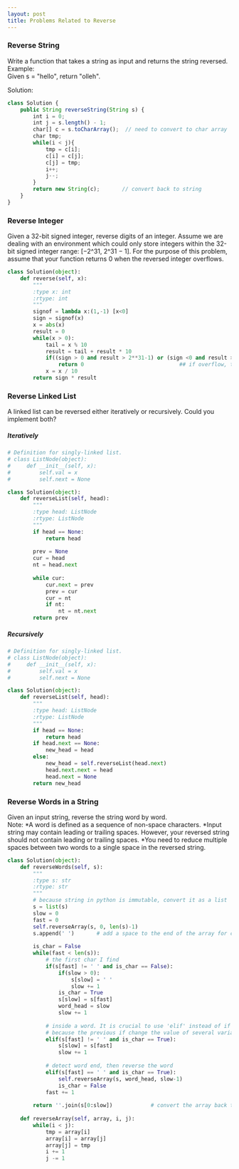 ```yaml
---
layout: post
title: Problems Related to Reverse
---
```


### Reverse String
Write a function that takes a string as input and returns the string reversed.    
Example:   
Given s = "hello", return "olleh".

Solution:
```Javascript
class Solution {
    public String reverseString(String s) {
        int i = 0; 
        int j = s.length() - 1;
        char[] c = s.toCharArray();  // need to convert to char array
        char tmp;
        while(i < j){
            tmp = c[i];
            c[i] = c[j];
            c[j] = tmp;
            i++;
            j--;
        }
        return new String(c);       // convert back to string 
    }
}
```

### Reverse Integer

Given a 32-bit signed integer, reverse digits of an integer. Assume we are dealing with an environment which could only store integers within the 32-bit signed integer range: [−2^31,  2^31 − 1]. For the purpose of this problem, assume that your function returns 0 when the reversed integer overflows.

```python
class Solution(object):
    def reverse(self, x):
        """
        :type x: int
        :rtype: int
        """
        signof = lambda x:(1,-1) [x<0]
        sign = signof(x)
        x = abs(x)
        result = 0
        while(x > 0):    
            tail = x % 10
            result = tail + result * 10
            if((sign > 0 and result > 2**31-1) or (sign <0 and result > 2**31)):
                return 0                              ## if overflow, the value will change 
            x = x / 10
        return sign * result
```

### Reverse Linked List
A linked list can be reversed either iteratively or recursively. Could you implement both?

##### Iteratively
```python
# Definition for singly-linked list.
# class ListNode(object):
#     def __init__(self, x):
#         self.val = x
#         self.next = None

class Solution(object):
    def reverseList(self, head):
        """
        :type head: ListNode
        :rtype: ListNode
        """
        if head == None:
            return head
        
        prev = None
        cur = head
        nt = head.next
        
        while cur:
            cur.next = prev
            prev = cur
            cur = nt
            if nt:
                nt = nt.next
        return prev
```

##### Recursively
```python
# Definition for singly-linked list.
# class ListNode(object):
#     def __init__(self, x):
#         self.val = x
#         self.next = None

class Solution(object):
    def reverseList(self, head):
        """
        :type head: ListNode
        :rtype: ListNode
        """
        if head == None:
            return head
        if head.next == None:
            new_head = head
        else:
            new_head = self.reverseList(head.next)
            head.next.next = head
            head.next = None
        return new_head
```

### Reverse Words in a String
Given an input string, reverse the string word by word.  
Note:
*A word is defined as a sequence of non-space characters.
*Input string may contain leading or trailing spaces. However, your reversed string should not contain leading or trailing spaces.
*You need to reduce multiple spaces between two words to a single space in the reversed string.

```python
class Solution(object):
    def reverseWords(self, s):
        """
        :type s: str
        :rtype: str
        """
        # because string in python is immutable, convert it as a list
        s = list(s)
        slow = 0
        fast = 0
        self.reverseArray(s, 0, len(s)-1)
        s.append(' ')       # add a space to the end of the array for convenience
    
        is_char = False
        while(fast < len(s)):
            # the first char I find
            if(s[fast] != ' ' and is_char == False):  
                if(slow > 0):
                    s[slow] = ' '
                    slow += 1
                is_char = True
                s[slow] = s[fast]
                word_head = slow
                slow += 1
            
            # inside a word. It is crucial to use 'elif' instead of if 
            # because the previous if change the value of several variables
            elif(s[fast] != ' ' and is_char == True):  
                s[slow] = s[fast]
                slow += 1                
                
            # detect word end, then reverse the word
            elif(s[fast] == ' ' and is_char == True):  
                self.reverseArray(s, word_head, slow-1)
                is_char = False
            fast += 1
           
        return ''.join(s[0:slow])            # convert the array back to string
         
    def reverseArray(self, array, i, j):
        while(i < j):
            tmp = array[i]
            array[i] = array[j]
            array[j] = tmp
            i += 1
            j -= 1
```
